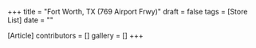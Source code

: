 +++
title = "Fort Worth, TX (769 Airport Frwy)"
draft = false
tags = [Store List]
date = ""

[Article]
contributors = []
gallery = []
+++